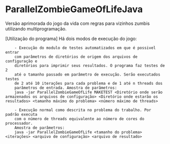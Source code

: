 # ParallelZombieGameOfLifeJava
Versão aprimorada do jogo da vida com regras para vizinhos zumbis utilizando
multiprogramação.


[Utilização do programa]
    Há dois modos de execução do jogo:
        
        - Execução do modulo de testes automatizados em que é possivel entrar
        com parâmetros de diretórios de origem dos arquivos de configuração e
        diretórios para imprimir seus resultados. O programa faz testes de 2 
        até o tamanho passado em parâmetro de execução. Serão executados testes
        de 2 até 10 iterações para cada problema e de 1 até n threads dos 
        parâmetros de entrada. Amostra de parâmetros:
        java -jar ParallelZombieGameOfLife MAKETEST <Diretório onde serão armazenados os arquivos de configuração> <Diretório onde estarão os resultados> <tamanho máximo do problema> <número máximo de threads>
        
        - Execução normal como descrita no problema do trabalho. Por padrão executa
        com o número de threads equivalente ao número de cores do processador.
        Amostra de parâmetros:
        java -jar ParallelZombieGameOfLife <tamanho do problema> <iterações> <arquivo de configuração> <arquivo de resultado>
           


